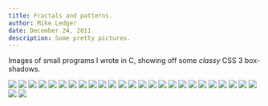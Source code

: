 ```yaml
---
title: Fractals and patterns.
author: Mike Ledger
date: December 24, 2011
description: Some pretty pictures.
---
```


Images of small programs I wrote in C, showing off some *classy* CSS 3
box-shadows.

<img src="/images/patfrac/10.png" class="centre"/>
<img src="/images/patfrac/11.png" class="centre"/>
<img src="/images/patfrac/12.png" class="centre"/>
<img src="/images/patfrac/13.png" class="centre"/>
<img src="/images/patfrac/14.png" class="centre"/>
<img src="/images/patfrac/15.png" class="centre"/>
<img src="/images/patfrac/16.png" class="centre"/>
<img src="/images/patfrac/17.png" class="centre"/>
<img src="/images/patfrac/18.png" class="centre"/>
<img src="/images/patfrac/19.png" class="centre"/>
<img src="/images/patfrac/20.png" class="centre"/>
<img src="/images/patfrac/21.png" class="centre"/>
<img src="/images/patfrac/22.png" class="centre"/>
<img src="/images/patfrac/23.png" class="centre"/>
<img src="/images/patfrac/24.png" class="centre"/>
<img src="/images/patfrac/25.png" class="centre"/>
<img src="/images/patfrac/26.png" class="centre"/>
<img src="/images/patfrac/27.png" class="centre"/>
<img src="/images/patfrac/28.png" class="centre"/>
<img src="/images/patfrac/29.png" class="centre"/>
<img src="/images/patfrac/30.png" class="centre"/>
<img src="/images/patfrac/31.png" class="centre"/>
<img src="/images/patfrac/32.png" class="centre"/>
<img src="/images/patfrac/33.png" class="centre"/>
<img src="/images/patfrac/34.png" class="centre"/>
<img src="/images/patfrac/35.png" class="centre"/>
<img src="/images/patfrac/36.png" class="centre"/>
